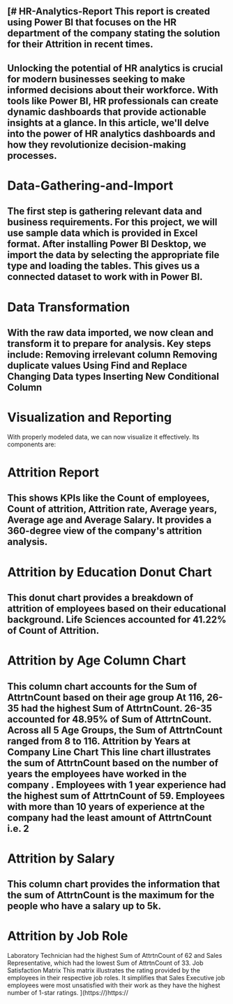 [# HR-Analytics-Report
This report is created using Power BI that focuses on the HR department of the company stating the solution for their Attrition in recent times.
------------------------------------------------------------------------------------------------------------------------------------------------------------------------------------------------------------
Unlocking the potential of HR analytics is crucial for modern businesses seeking to make informed decisions about their workforce. With tools like Power BI, HR professionals can create dynamic dashboards that provide actionable insights at a glance. In this article, we'll delve into the power of HR analytics dashboards and how they revolutionize decision-making processes.
------------------------------------------------------------------------------------------------------------------------------------------------------------------------------------------------------------
# Data-Gathering-and-Import
The first step is gathering relevant data and business requirements. 
For this project, we will use sample data which is provided in Excel format.
After installing Power BI Desktop, we import the data by selecting the appropriate file type and loading the tables. This gives us a connected dataset to work with in Power BI.
------------------------------------------------------------------------------------------------------------------------------------------------------------------------------------------------------------
# Data Transformation
With the raw data imported, we now clean and transform it to prepare for analysis. Key steps include:
Removing irrelevant column
Removing duplicate values
Using Find and Replace 
Changing Data types
Inserting New Conditional Column
------------------------------------------------------------------------------------------------------------------------------------------------------------------------------------------------------------
# Visualization and Reporting
With properly modeled data, we can now visualize it effectively. Its components are:

# Attrition Report
This shows KPIs like the Count of employees, Count of attrition, Attrition rate, Average years, Average age and Average Salary.
 It provides a 360-degree view of the company's attrition analysis.
-------------------------------------------------------------------------------------- 
# Attrition by Education Donut Chart
This donut chart provides a breakdown of attrition of employees based on their educational background.
Life Sciences accounted for 41.22% of Count of Attrition.
--------------------------------------------------------------------------------------
# Attrition by Age Column Chart
This column chart accounts for the Sum of AttrtnCount based on their age group
At 116, 26-35 had the highest Sum of AttrtnCount. 26-35 accounted for 48.95% of Sum of AttrtnCount. 
Across all 5 Age Groups, the Sum of AttrtnCount ranged from 8 to 116.
Attrition by Years at Company Line Chart 
This line chart illustrates the sum of AttrtnCount based on the number of years the employees have worked in the company .
Employees with 1 year experience had the highest sum of AttrtnCount of 59.
Employees with more than 10 years of experience at the company had the least amount of AttrtnCount i.e. 2
--------------------------------------------------------------------------------------
# Attrition by Salary 
This column chart provides the information that the sum of AttrtnCount is the maximum for the people who have a salary up to 5k.
--------------------------------------------------------------------------------------
# Attrition by Job Role
Laboratory Technician had the highest Sum of AttrtnCount of 62 and Sales Representative, which had the lowest Sum of AttrtnCount of 33.
Job Satisfaction Matrix
This matrix illustrates the rating provided by the employees in their respective job roles. 
It simplifies that Sales Executive job employees were most unsatisfied with their work as they have the highest number of 1-star ratings.
](https://)https://
